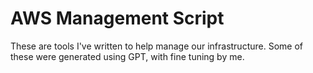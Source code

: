 # AWS Management Script

These are tools I've written to help manage our infrastructure. Some of these were generated using GPT, with fine tuning by me.
